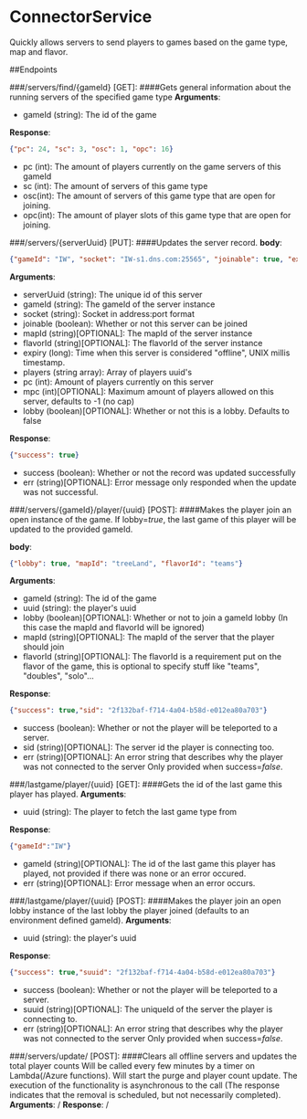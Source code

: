 # ConnectorService
Quickly allows servers to send players to games based on the game type, map and flavor.

##Endpoints

###/servers/find/{gameId} [GET]:
####Gets general information about the running servers of the specified game type
**Arguments**:
- gameId (string): The id of the game

**Response**: 
```json
{"pc": 24, "sc": 3, "osc": 1, "opc": 16}
```
- pc (int): The amount of players currently on the game servers of this gameId
- sc (int): The amount of servers of this game type
- osc(int): The amount of servers of this game type that are open for joining.
- opc(int): The amount of player slots of this game type that are open for joining.

###/servers/{serverUuid} [PUT]:
####Updates the server record.
**body**:
```json
{"gameId": "IW", "socket": "IW-s1.dns.com:25565", "joinable": true, "expiry": 1478210318965, "players": ["6939204d-497f-4094-a7da-1a6346aacd9b"], "pc": 1, "mpc": 16}
```


**Arguments**:
- serverUuid (string): The unique id of this server
- gameId (string): The gameId of the server instance
- socket (string): Socket in address:port format
- joinable (boolean): Whether or not this server can be joined
- mapId (string)[OPTIONAL]: The mapId of the server instance
- flavorId (string)[OPTIONAL]: The flavorId of the server instance
- expiry (long): Time when this server is considered "offline", UNIX millis timestamp.
- players (string array): Array of players uuid's
- pc (int): Amount of players currently on this server
- mpc (int)[OPTIONAL]: Maximum amount of players allowed on this server, defaults to -1 (no cap)
- lobby (boolean)[OPTIONAL]: Whether or not this is a lobby. Defaults to false

**Response**: 
```json
{"success": true}
```
- success (boolean): Whether or not the record was updated successfully 
- err (string)[OPTIONAL]: Error message only responded when the update was not successful.

###/servers/{gameId}/player/{uuid} [POST]:
####Makes the player join an open instance of the game.
If lobby=*true*, the last game of this player will be updated to the provided gameId.

**body**:
```json
{"lobby": true, "mapId": "treeLand", "flavorId": "teams"}
```
**Arguments**:
- gameId (string): The id of the game
- uuid (string): the player's uuid
- lobby (boolean)[OPTIONAL]: Whether or not to join a gameId lobby (In this case the mapId and flavorId will be ignored)
- mapId (string)[OPTIONAL]: The mapId of the server that the player should join
- flavorId (string)[OPTIONAL]: The flavorId is a requirement put on the flavor of the game, this is optional to specify stuff like "teams", "doubles", "solo"...

**Response**: 
```json
{"success": true,"sid": "2f132baf-f714-4a04-b58d-e012ea80a703"}
```
- success (boolean): Whether or not the player will be teleported to a server.
- sid (string)[OPTIONAL]: The server id the player is connecting too.
- err (string)[OPTIONAL]: An error string that describes why the player was not connected to the server Only provided when success=*false*.

###/lastgame/player/{uuid} [GET]:
####Gets the id of the last game this player has played.
**Arguments**:
- uuid (string): The player to fetch the last game type from

**Response**: 
```json
{"gameId":"IW"}
```
- gameId (string)[OPTIONAL]: The id of the last game this player has played, not provided if there was none or an error occured.
- err (string)[OPTIONAL]: Error message when an error occurs.

###/lastgame/player/{uuid} [POST]:
####Makes the player join an open lobby instance of the last lobby the player joined (defaults to an environment defined gameId).
**Arguments**:
- uuid (string): the player's uuid

**Response**: 
```json
{"success": true,"suuid": "2f132baf-f714-4a04-b58d-e012ea80a703"}
```
- success (boolean): Whether or not the player will be teleported to a server.
- suuid (string)[OPTIONAL]: The uniqueId of the server the player is connecting to.
- err (string)[OPTIONAL]: An error string that describes why the player was not connected to the server Only provided when success=*false*.

###/servers/update/ [POST]:
####Clears all offline servers and updates the total player counts
Will be called every few minutes by a timer on Lambda(/Azure functions). 
Will start the purge and player count update.
The execution of the functionality is asynchronous to the call (The response indicates that the removal is scheduled, but not necessarily completed).
**Arguments**:
/
**Response**:
/
